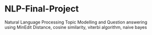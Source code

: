 # NLP-Final-Project

Natural Language Processing 
Topic Modelling and Question answering using MinEdit Distance, cosine similarity, viterbi algorithm, naive bayes
